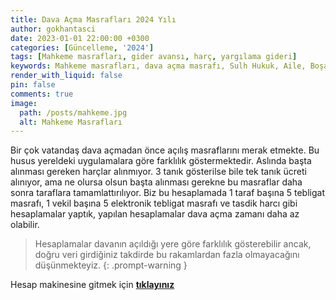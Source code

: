 ```yaml
---
title: Dava Açma Masrafları 2024 Yılı 
author: gokhantasci
date: 2023-01-01 22:00:00 +0300
categories: [Güncelleme, '2024']
tags: [Mahkeme masrafları, gider avansı, harç, yargılama gideri]
keywords: Mahkeme masrafları, dava açma masrafı, Sulh Hukuk, Aile, Boşanma, İş, Tahliye, İzale, Ortaklığın Giderilmesi, Asliye Hukuk, Kadastro, Tüketici, Ticaret, mahkemesi, adliye, iş davası masrafı, boşanma davası masrafı, tahliye davası masrafı, mahkeme masrafı 2024, adliyeci, gider avansı, harç, yargılama gideri
render_with_liquid: false
pin: false
comments: true
image:
  path: /posts/mahkeme.jpg
  alt: Mahkeme Masrafları
---
```


Bir çok vatandaş dava açmadan önce açılış masraflarını merak etmekte. 
Bu husus yereldeki uygulamalara göre farklılık göstermektedir. Aslında başta alınması gereken harçlar alınmıyor. 3 tanık gösterilse bile tek tanık ücreti alınıyor, ama ne olursa olsun başta alınması gerekne bu masraflar daha sonra taraflara tamamlattırılıyor. 
Biz bu hesaplamada 1 taraf başına 5 tebligat masrafı, 1 vekil başına 5 elektronik tebligat masrafı ve tasdik harcı gibi hesaplamalar yaptık, yapılan hesaplamalar dava açma zamanı daha az olabilir. 

> Hesaplamalar davanın açıldığı yere göre farklılık gösterebilir ancak, doğru veri girdiğiniz takdirde bu rakamlardan fazla olmayacağını düşünmekteyiz.
{: .prompt-warning }

Hesap makinesine gitmek için [**tıklayınız**](https://adliyeci.com.tr/harcvegideravansi/)


